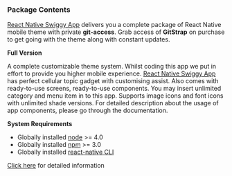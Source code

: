 ### Package Contents

[React Native Swiggy App](http://market.nativebase.io/view/react-native-swiggy-app-theme) delivers you a complete package of React Native mobile theme with private **git-access**.
Grab access of **GitStrap** on purchase to get going with the theme along with constant updates.

**Full Version**

A complete customizable theme system. Whilst coding this app we put in effort to provide you higher mobile experience. [React Native Swiggy App](http://market.nativebase.io/view/react-native-swiggy-app-theme) has perfect cellular topic gadget with customising assist. Also comes with ready-to-use screens, ready-to-use components. You may insert unlimited category and menu item in to this app. Supports image icons and font icons with unlimited shade versions. For detailed description about the usage of app components, please go through the documentation.


**System Requirements**

* Globally installed [node](https://nodejs.org/en/) >= 4.0
* Globally installed [npm](https://www.npmjs.com/) >= 3.0
* Globally installed [react-native CLI](https://facebook.github.io/react-native/docs/getting-started.html)

[Click here](./installation/full-version.md) for detailed information
